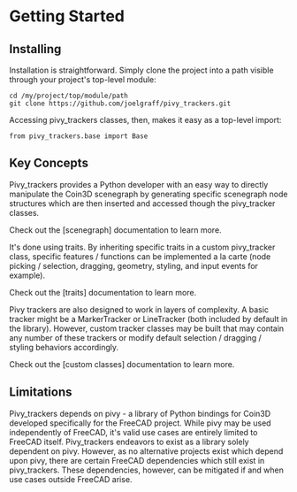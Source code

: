 # Getting Started

## Installing

Installation is straightforward.  Simply clone the project into a path visible through your project's top-level module:

    cd /my/project/top/module/path
    git clone https://github.com/joelgraff/pivy_trackers.git

Accessing pivy_trackers classes, then, makes it easy as a top-level import:

    from pivy_trackers.base import Base

## Key Concepts

Pivy_trackers provides a Python developer with an easy way to directly manipulate the Coin3D scenegraph by generating specific scenegraph node structures which are then inserted and accessed though the pivy_tracker classes.

Check out the [scenegraph] documentation to learn more.

It's done using traits.  By inheriting specific traits in a custom pivy_tracker class, specific features / functions can be implemented a la carte (node picking / selection, dragging, geometry, styling, and input events for example).

Check out the [traits] documentation to learn more.

Pivy trackers are also designed to work in layers of complexity.  A basic tracker might be a MarkerTracker or LineTracker (both included by default in the library).  However, custom tracker classes may be built that may contain any number of these trackers or modify default selection / dragging / styling behaviors accordingly.  

Check out the [custom classes] documentation to learn more.

## Limitations

Pivy_trackers depends on pivy - a library of Python bindings for Coin3D developed specifically for the FreeCAD project.  While pivy may be used independently of FreeCAD, it's valid use cases are entirely limited to FreeCAD itself.  Pivy_trackers endeavors to exist as a library solely dependent on pivy.  However, as no alternative projects exist which depend upon pivy, there are certain FreeCAD dependencies which still exist in pivy_trackers.  These dependencies, however, can be mitigated if and when use cases outside FreeCAD arise.